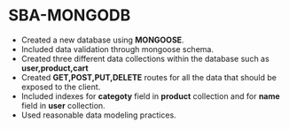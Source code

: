 # SBA-MONGODB
- Created a new database using **MONGOOSE**.
- Included data validation through mongoose schema.
- Created three different data collections within the database such as **user,product,cart**
- Created **GET,POST,PUT,DELETE** routes for all the data that should be exposed to the client.
- Included indexes for **categoty** field in **product** collection and for **name** field in **user** collection.
- Used reasonable data modeling practices.
